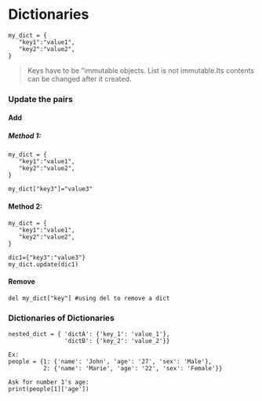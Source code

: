 # Dictionaries

```
my_dict = {
   "key1":"value1",
   "key2":"value2",
}
```

> Keys have to be "immutable objects.
> List is not immutable.Its contents can be changed after it created.

### Update the pairs
#### Add
##### Method 1:
```
my_dict = {
   "key1":"value1",
   "key2":"value2",
}

my_dict["key3"]="value3"

```
#### Method 2:
```
my_dict = {
   "key1":"value1",
   "key2":"value2",
}

dic1={"key3":"value3"}
my_dict.update(dic1)

```

#### Remove
```
del my_dict["key"] #using del to remove a dict

```

### Dictionaries of Dictionaries
```
nested_dict = { 'dictA': {'key_1': 'value_1'},
                'dictB': {'key_2': 'value_2'}}
```

```=1
Ex:
people = {1: {'name': 'John', 'age': '27', 'sex': 'Male'},
          2: {'name': 'Marie', 'age': '22', 'sex': 'Female'}}

Ask for number 1's age:
print(people[1]['age'])
```

